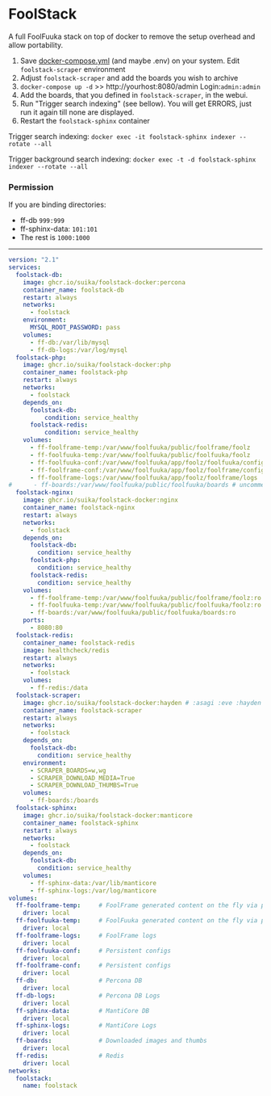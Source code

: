 # FoolStack

A full FoolFuuka stack on top of docker to remove the setup overhead and allow portability.

1. Save [docker-compose.yml](docker-compose.yml) (and maybe .env) on your system. Edit `foolstack-scraper` environment
2. Adjust `foolstack-scraper` and add the boards you wish to archive
3. `docker-compose up -d` >>  http://yourhost:8080/admin Login:`admin:admin`
4. Add the boards, that you defined in `foolstack-scraper`, in the webui.
5. Run "Trigger search indexing" (see bellow). You will get ERRORS, just run it again till none are displayed.
6. Restart the `foolstack-sphinx` container

Trigger search indexing: `docker exec -it foolstack-sphinx indexer --rotate --all`

Trigger background search indexing: `docker exec -t -d foolstack-sphinx indexer --rotate --all`

### Permission
If you are binding directories:
 * ff-db `999:999`
 * ff-sphinx-data: `101:101`
 * The rest is `1000:1000`
----------------------
```yaml
version: "2.1"
services:
  foolstack-db:
    image: ghcr.io/suika/foolstack-docker:percona
    container_name: foolstack-db
    restart: always
    networks:
      - foolstack
    environment:
      MYSQL_ROOT_PASSWORD: pass
    volumes:
      - ff-db:/var/lib/mysql
      - ff-db-logs:/var/log/mysql
  foolstack-php:
    image: ghcr.io/suika/foolstack-docker:php
    container_name: foolstack-php
    restart: always
    networks:
      - foolstack
    depends_on:
      foolstack-db:
          condition: service_healthy
      foolstack-redis:
          condition: service_healthy
    volumes:
      - ff-foolframe-temp:/var/www/foolfuuka/public/foolframe/foolz
      - ff-foolfuuka-temp:/var/www/foolfuuka/public/foolfuuka/foolz
      - ff-foolfuuka-conf:/var/www/foolfuuka/app/foolz/foolfuuka/config
      - ff-foolframe-conf:/var/www/foolfuuka/app/foolz/foolframe/config
      - ff-foolframe-logs:/var/www/foolfuuka/app/foolz/foolframe/logs
#      - ff-boards:/var/www/foolfuuka/public/foolfuuka/boards # uncomment for image uploads by foolfuuka
  foolstack-nginx:
    image: ghcr.io/suika/foolstack-docker:nginx
    container_name: foolstack-nginx
    restart: always
    networks:
      - foolstack
    depends_on:
      foolstack-db:
        condition: service_healthy
      foolstack-php:
        condition: service_healthy
      foolstack-redis:
        condition: service_healthy
    volumes:
      - ff-foolframe-temp:/var/www/foolfuuka/public/foolframe/foolz:ro
      - ff-foolfuuka-temp:/var/www/foolfuuka/public/foolfuuka/foolz:ro
      - ff-boards:/var/www/foolfuuka/public/foolfuuka/boards:ro
    ports:
      - 8080:80
  foolstack-redis:
    container_name: foolstack-redis
    image: healthcheck/redis
    restart: always
    networks:
      - foolstack
    volumes:
      - ff-redis:/data
  foolstack-scraper:
    image: ghcr.io/suika/foolstack-docker:hayden # :asagi :eve :hayden
    container_name: foolstack-scraper
    restart: always
    networks:
      - foolstack
    depends_on:
      foolstack-db:
        condition: service_healthy
    environment:
      - SCRAPER_BOARDS=w,wg
      - SCRAPER_DOWNLOAD_MEDIA=True
      - SCRAPER_DOWNLOAD_THUMBS=True
    volumes:
      - ff-boards:/boards
  foolstack-sphinx:
    image: ghcr.io/suika/foolstack-docker:manticore
    container_name: foolstack-sphinx
    restart: always
    networks:
      - foolstack
    depends_on:
      foolstack-db:
        condition: service_healthy
    volumes:
      - ff-sphinx-data:/var/lib/manticore
      - ff-sphinx-logs:/var/log/manticore
volumes:
  ff-foolframe-temp:     # FoolFrame generated content on the fly via php
    driver: local
  ff-foolfuuka-temp:     # FoolFuuka generated content on the fly via php
    driver: local
  ff-foolframe-logs:     # FoolFrame logs
    driver: local
  ff-foolfuuka-conf:     # Persistent configs
    driver: local
  ff-foolframe-conf:     # Persistent configs
    driver: local
  ff-db:                 # Percona DB
    driver: local
  ff-db-logs:            # Percona DB Logs
    driver: local
  ff-sphinx-data:        # MantiCore DB
    driver: local
  ff-sphinx-logs:        # MantiCore Logs
    driver: local
  ff-boards:             # Downloaded images and thumbs
    driver: local
  ff-redis:              # Redis
    driver: local
networks:
  foolstack:
    name: foolstack
```
